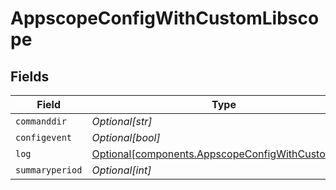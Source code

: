 # AppscopeConfigWithCustomLibscope


## Fields

| Field                                                                                                  | Type                                                                                                   | Required                                                                                               | Description                                                                                            |
| ------------------------------------------------------------------------------------------------------ | ------------------------------------------------------------------------------------------------------ | ------------------------------------------------------------------------------------------------------ | ------------------------------------------------------------------------------------------------------ |
| `commanddir`                                                                                           | *Optional[str]*                                                                                        | :heavy_minus_sign:                                                                                     | N/A                                                                                                    |
| `configevent`                                                                                          | *Optional[bool]*                                                                                       | :heavy_minus_sign:                                                                                     | N/A                                                                                                    |
| `log`                                                                                                  | [Optional[components.AppscopeConfigWithCustomLog]](../../models/shared/appscopeconfigwithcustomlog.md) | :heavy_minus_sign:                                                                                     | N/A                                                                                                    |
| `summaryperiod`                                                                                        | *Optional[int]*                                                                                        | :heavy_minus_sign:                                                                                     | N/A                                                                                                    |
